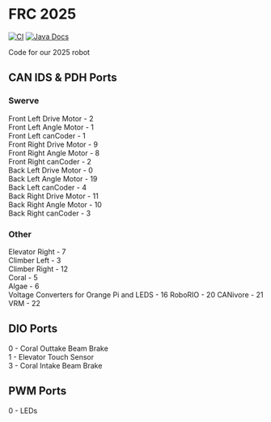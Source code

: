 # FRC 2025

[![CI](https://github.com/Frc5572/FRC2025/actions/workflows/main.yml/badge.svg)](https://github.com/Frc5572/FRC2025/actions/workflows/main.yml) [![Java Docs](https://img.shields.io/badge/docs-2025-blue)](https://frc5572.github.io/FRC2025/)

Code for our 2025 robot

## CAN IDS & PDH Ports

### Swerve
Front Left Drive Motor - 2  
Front Left Angle Motor - 1  
Front Left canCoder - 1  
Front Right Drive Motor - 9  
Front Right Angle Motor - 8  
Front Right canCoder - 2  
Back Left Drive Motor - 0  
Back Left Angle Motor - 19  
Back Left canCoder - 4  
Back Right Drive Motor - 11  
Back Right Angle Motor - 10  
Back Right canCoder - 3  

### Other
Elevator Right - 7  
Climber Left - 3  
Climber Right - 12  
Coral - 5  
Algae - 6  
Voltage Converters for Orange Pi and LEDS - 16
RoboRIO - 20
CANivore - 21
VRM - 22

## DIO Ports
0 - Coral Outtake Beam Brake  
1 - Elevator Touch Sensor  
3 - Coral Intake Beam Brake  

## PWM Ports
0 - LEDs  